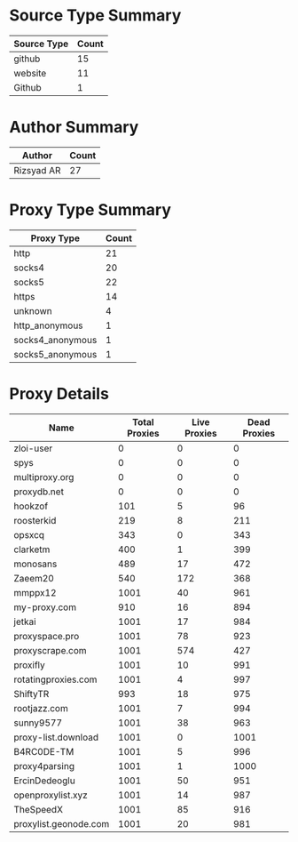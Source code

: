 # Source Type Summary

| Source Type | Count |
|-------------|-------|
| github | 15 |
| website | 11 |
| Github | 1 |


# Author Summary

| Author | Count |
|--------|-------|
| Rizsyad AR | 27 |


# Proxy Type Summary

| Proxy Type | Count |
|------------|-------|
| http | 21 |
| socks4 | 20 |
| socks5 | 22 |
| https | 14 |
| unknown | 4 |
| http_anonymous | 1 |
| socks4_anonymous | 1 |
| socks5_anonymous | 1 |


# Proxy Details

| Name | Total Proxies | Live Proxies | Dead Proxies |
|------|---------------|--------------|---------------|
| zloi-user | 0 | 0 | 0 |
| spys | 0 | 0 | 0 |
| multiproxy.org | 0 | 0 | 0 |
| proxydb.net | 0 | 0 | 0 |
| hookzof | 101 | 5 | 96 |
| roosterkid | 219 | 8 | 211 |
| opsxcq | 343 | 0 | 343 |
| clarketm | 400 | 1 | 399 |
| monosans | 489 | 17 | 472 |
| Zaeem20 | 540 | 172 | 368 |
| mmppx12 | 1001 | 40 | 961 |
| my-proxy.com | 910 | 16 | 894 |
| jetkai | 1001 | 17 | 984 |
| proxyspace.pro | 1001 | 78 | 923 |
| proxyscrape.com | 1001 | 574 | 427 |
| proxifly | 1001 | 10 | 991 |
| rotatingproxies.com | 1001 | 4 | 997 |
| ShiftyTR | 993 | 18 | 975 |
| rootjazz.com | 1001 | 7 | 994 |
| sunny9577 | 1001 | 38 | 963 |
| proxy-list.download | 1001 | 0 | 1001 |
| B4RC0DE-TM | 1001 | 5 | 996 |
| proxy4parsing | 1001 | 1 | 1000 |
| ErcinDedeoglu | 1001 | 50 | 951 |
| openproxylist.xyz | 1001 | 14 | 987 |
| TheSpeedX | 1001 | 85 | 916 |
| proxylist.geonode.com | 1001 | 20 | 981 |
